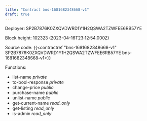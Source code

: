```yaml
---
title: "Contract bns-1681682348668-v1"
draft: true
---
```

Deployer: SP2B7876K0ZXQVDWRD1Y1H2QSWA2TZWFEE6RB57YE


 



Block height: 102323 (2023-04-16T23:12:54.000Z)

Source code: {{<contractref "bns-1681682348668-v1" SP2B7876K0ZXQVDWRD1Y1H2QSWA2TZWFEE6RB57YE bns-1681682348668-v1>}}

Functions:

* list-name _private_
* to-bool-response _private_
* change-price _public_
* purchase-name _public_
* unlist-name _public_
* get-current-name _read_only_
* get-listing _read_only_
* is-admin _read_only_
